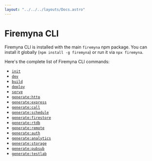 ```yaml
---
layout: "../../../layouts/Docs.astro"
---
```


# Firemyna CLI

Firemyna CLI is installed with the main `firemyna` npm package. You can install it globally (`npm install -g firemyna`) or run it via `npx firemyna`.

Here's the complete list of Firemyna CLI commands:

- [`init`](/docs/cli/init)
- [`dev`](/docs/cli/dev)
- [`build`](/docs/cli/build)
- [`deploy`](/docs/cli/deploy)
- [`serve`](/docs/cli/serve)
- [`generate:http`](/docs/cli/generate:http)
- [`generate:express`](/docs/cli/generate:express)
- [`generate:call`](/docs/cli/generate:call)
- [`generate:schedule`](/docs/cli/generate:schedule)
- [`generate:firestore`](/docs/cli/generate:firestore)
- [`generate:rtdb`](/docs/cli/generate:rtdb)
- [`generate:remote`](/docs/cli/generate:remote)
- [`generate:auth`](/docs/cli/generate:auth)
- [`generate:analytics`](/docs/cli/generate:analytics)
- [`generate:storage`](/docs/cli/generate:storage)
- [`generate:pubsub`](/docs/cli/generate:pubsub)
- [`generate:testlab`](/docs/cli/generate:testlab)
